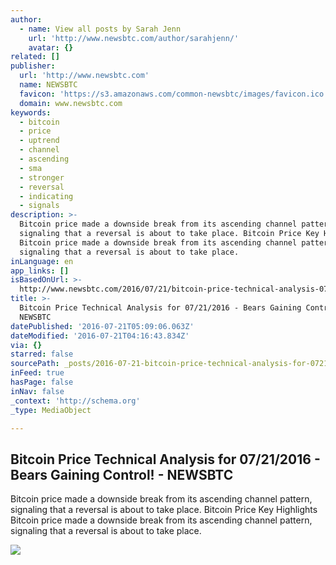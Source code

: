 ```yaml
---
author:
  - name: View all posts by Sarah Jenn
    url: 'http://www.newsbtc.com/author/sarahjenn/'
    avatar: {}
related: []
publisher:
  url: 'http://www.newsbtc.com'
  name: NEWSBTC
  favicon: 'https://s3.amazonaws.com/common-newsbtc/images/favicon.ico'
  domain: www.newsbtc.com
keywords:
  - bitcoin
  - price
  - uptrend
  - channel
  - ascending
  - sma
  - stronger
  - reversal
  - indicating
  - signals
description: >-
  Bitcoin price made a downside break from its ascending channel pattern,
  signaling that a reversal is about to take place. Bitcoin Price Key Highlights
  Bitcoin price made a downside break from its ascending channel pattern,
  signaling that a reversal is about to take place.
inLanguage: en
app_links: []
isBasedOnUrl: >-
  http://www.newsbtc.com/2016/07/21/bitcoin-price-technical-analysis-07212016-bears-gaining-control/
title: >-
  Bitcoin Price Technical Analysis for 07/21/2016 - Bears Gaining Control! -
  NEWSBTC
datePublished: '2016-07-21T05:09:06.063Z'
dateModified: '2016-07-21T04:16:43.834Z'
via: {}
starred: false
sourcePath: _posts/2016-07-21-bitcoin-price-technical-analysis-for-07212016-bears-gain.md
inFeed: true
hasPage: false
inNav: false
_context: 'http://schema.org'
_type: MediaObject

---
```

<article style=""><h1>Bitcoin Price Technical Analysis for 07/21/2016 - Bears Gaining Control! - NEWSBTC</h1><p>Bitcoin price made a downside break from its ascending channel pattern, signaling that a reversal is about to take place. Bitcoin Price Key Highlights Bitcoin price made a downside break from its ascending channel pattern, signaling that a reversal is about to take place.</p><img src="http://s3.amazonaws.com/main-newsbtc-images/2016/07/21044240/160721_bitcon.png" /></article>